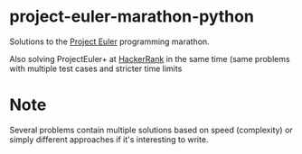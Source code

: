 # project-euler-marathon-python
Solutions to the [Project Euler](https://projecteuler.net) programming marathon.

Also solving ProjectEuler+ at [HackerRank](https://www.hackerrank.com/contests/projecteuler/challenges) in the same time (same problems with multiple test cases and stricter time limits

# Note
Several problems contain multiple solutions based on speed (complexity) or simply different approaches if it's interesting to write.
